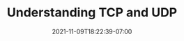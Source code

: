 ---
layout: post
title: "Understanding TCP and UDP"
date: 2021-11-09T18:22:39-07:00
description: Understanding TCP and UDP by implementing the protocols within C++.
draft: true
---